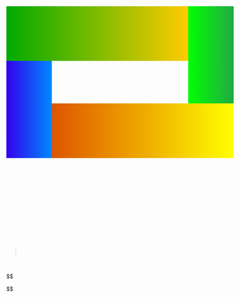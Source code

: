 <div>　　</div><style>div {position: relative;margin: auto;width: 600px;height: 400px;background-image: linear-gradient(90deg, #0a0, #fc0),linear-gradient(90deg, #0f0, #2a4),linear-gradient(90deg, #30e, #08f),linear-gradient(90deg, #d50, #ff0);background-size: 80% 36%, 20% 64%, 20% 64%, 80% 36%;background-position: 0 0, 480px 0, 0 144px, 120px 256px;background-repeat: no-repeat;}</style>

#  　　

#  　　

## 　　

> 　　　　　　　　　　

　　　　　　　　

$$

$$
　　　　　　　　　　　　　　　　

　　　　　

```

```

　　　　　　　　　　　　

